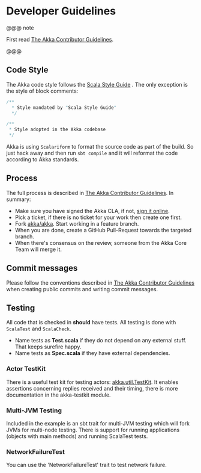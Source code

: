 # Developer Guidelines

@@@ note

First read [The Akka Contributor Guidelines](https://github.com/akka/akka/blob/master/CONTRIBUTING.md).

@@@

## Code Style

The Akka code style follows the [Scala Style Guide](http://docs.scala-lang.org/style/) . The only exception is the
style of block comments:

```scala
/**
  * Style mandated by "Scala Style Guide"
  */

/**
 * Style adopted in the Akka codebase
 */
```

Akka is using `Scalariform` to format the source code as part of the build. So just hack away and then run `sbt compile` and it will reformat the code according to Akka standards.

## Process

The full process is described in [The Akka Contributor Guidelines](https://github.com/akka/akka/blob/master/CONTRIBUTING.md). In summary:

 * Make sure you have signed the Akka CLA, if not, [sign it online](http://www.lightbend.com/contribute/cla).
 * Pick a ticket, if there is no ticket for your work then create one first.
 * Fork [akka/akka](https://github.com/akka/akka). Start working in a feature branch.
 * When you are done, create a GitHub Pull-Request towards the targeted branch.
 * When there's consensus on the review, someone from the Akka Core Team will merge it.

## Commit messages

Please follow the conventions described in [The Akka Contributor Guidelines](https://github.com/akka/akka/blob/master/CONTRIBUTING.md) when creating public commits and writing commit messages.

## Testing

All code that is checked in **should** have tests. All testing is done with `ScalaTest` and `ScalaCheck`.

 * Name tests as **Test.scala** if they do not depend on any external stuff. That keeps surefire happy.
 * Name tests as **Spec.scala** if they have external dependencies.

### Actor TestKit

There is a useful test kit for testing actors: [akka.util.TestKit](@github@/akka-testkit/src/main/scala/akka/testkit/TestKit.scala). It enables assertions concerning replies received and their timing, there is more documentation in the <!-- FIXME: More than one link target with name akka-testkit in path Some(/dev/developer-guidelines.rst) --> akka-testkit module.

### Multi-JVM Testing

Included in the example is an sbt trait for multi-JVM testing which will fork
JVMs for multi-node testing. There is support for running applications (objects
with main methods) and running ScalaTest tests.

### NetworkFailureTest

You can use the 'NetworkFailureTest' trait to test network failure.